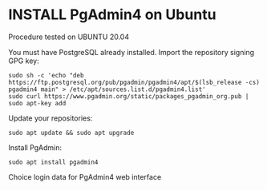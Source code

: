 # INSTALL PgAdmin4 on Ubuntu
Procedure tested on UBUNTU 20.04

You must have PostgreSQL already installed. Import the repository signing GPG key:
```
sudo sh -c 'echo "deb https://ftp.postgresql.org/pub/pgadmin/pgadmin4/apt/$(lsb_release -cs) pgadmin4 main" > /etc/apt/sources.list.d/pgadmin4.list'
sudo curl https://www.pgadmin.org/static/packages_pgadmin_org.pub | sudo apt-key add
```
Update your repositories:
```
sudo apt update && sudo apt upgrade
```
Install PgAdmin:
```
sudo apt install pgadmin4
```
Choice login data for PgAdmin4 web interface
